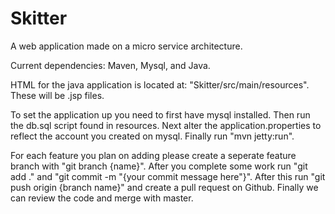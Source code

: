 # Skitter
A web application made on a micro service architecture. 

Current dependencies: Maven, Mysql, and Java. 

HTML for the java application is located at: "Skitter/src/main/resources".  These will be .jsp files.

To set the application up you need to first have mysql installed.  Then run the db.sql script found in resources.  Next alter the application.properties to reflect the account you created on mysql.  Finally run "mvn jetty:run".     

For each feature you plan on adding please create a seperate feature branch with "git branch {name}".  After you complete some work run "git add ." and "git commit -m "{your commit message here"}".  After this run "git push origin {branch name}" and create a pull request on Github.  Finally we can review the code and merge with master.
